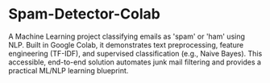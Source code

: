 # Spam-Detector-Colab
A Machine Learning project classifying emails as 'spam' or 'ham' using NLP. Built in Google Colab, it demonstrates text preprocessing, feature engineering (TF-IDF), and supervised classification (e.g., Naive Bayes). This accessible, end-to-end solution automates junk mail filtering and provides a practical ML/NLP learning blueprint.
